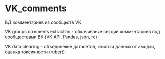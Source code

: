 # VK_comments
БД комментариев из сообществ VK

VK groups comments extraction - обкачивание секций комментариев под сообществами ВК (VK API, Pandas, json, re)

VK data cleaning - объединение датасетов, очистка данных от эмодзи, оценка токсичности (rubert)
